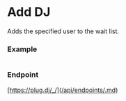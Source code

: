 # Add DJ

Adds the specified user to the wait list.

### Example

```js

```

### Endpoint

[https://plug.dj/_/](/api/endpoints/.md)
